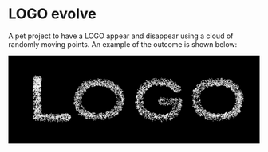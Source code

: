 # LOGO evolve  

A pet project to have a LOGO appear and disappear using a cloud of randomly moving points. An example of the outcome is shown below:

<p align="center">
    <img src="figures/LOGO.png" width="700" title="An example of a morphing logo.">
</p>
